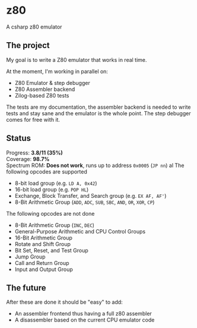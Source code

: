 # z80
A csharp z80 emulator

## The project

My goal is to write a Z80 emulator that works in real time.

At the moment, I'm working in parallel on:

* Z80 Emulator & step debugger
* Z80 Assembler backend
* Zilog-based Z80 tests

The tests are my documentation, the assembler backend is needed to write tests and stay sane and the emulator is the whole point. The step debugger comes for free with it.

## Status

Progress: **3.8/11 (35%)**  
Coverage: **98.7%**  
Spectrum ROM: **Does not work**, runs up to address `0x0005` (`JP nn`)
al
The following opcodes are supported

* 8-bit load group (e.g. `LD A, 0x42`)
* 16-bit load group (e.g. `POP HL`)
* Exchange, Block Transfer, and Search group (e.g. `EX AF, AF'`)
* 8-Bit Arithmetic Group (`ADD`, `ADC`, `SUB`, `SBC`, `AND`, `OR`, `XOR`, `CP`)

The following opcodes are not done

* 8-Bit Arithmetic Group (`INC`, `DEC`)
* General-Purpose Arithmetic and CPU Control Groups
* 16-Bit Arithmetic Group
* Rotate and Shift Group
* Bit Set, Reset, and Test Group
* Jump Group
* Call and Return Group
* Input and Output Group

## The future

After these are done it should be "easy" to add:

* An assembler frontend thus having a full z80 assembler
* A disassembler based on the current CPU emulator code